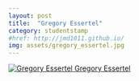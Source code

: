 ```yaml
---
layout: post
title:  "Gregory Essertel"
category: studentstamp
#href: http://jmd1011.github.io/
img: assets/gregory_essertel.jpg
---
```

<a href="http://jmd1011.github.io/">
<img src="assets/gregory_essertel.jpg" alt="Gregory Essertel">
  <span class="student-name">Gregory Essertel</span>
</a>
